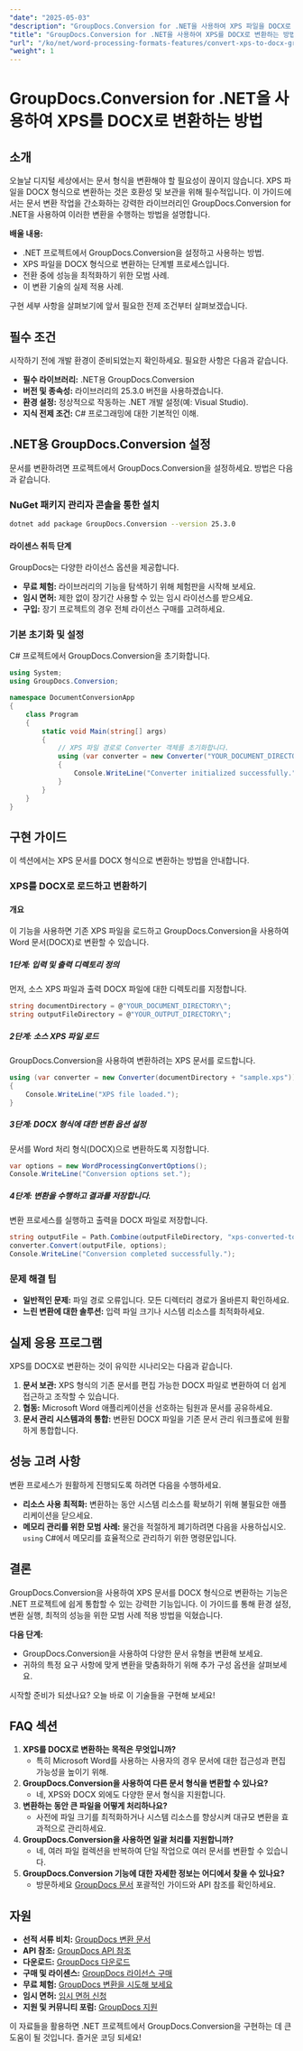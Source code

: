 ```yaml
---
"date": "2025-05-03"
"description": "GroupDocs.Conversion for .NET을 사용하여 XPS 파일을 DOCX로 원활하게 변환하는 방법을 알아보세요. 이 단계별 가이드를 따라 문서 처리 능력을 향상시키세요."
"title": "GroupDocs.Conversion for .NET을 사용하여 XPS를 DOCX로 변환하는 방법"
"url": "/ko/net/word-processing-formats-features/convert-xps-to-docx-groupdocs-conversion-net/"
"weight": 1
---
```


# GroupDocs.Conversion for .NET을 사용하여 XPS를 DOCX로 변환하는 방법

## 소개

오늘날 디지털 세상에서는 문서 형식을 변환해야 할 필요성이 끊이지 않습니다. XPS 파일을 DOCX 형식으로 변환하는 것은 호환성 및 보관을 위해 필수적입니다. 이 가이드에서는 문서 변환 작업을 간소화하는 강력한 라이브러리인 GroupDocs.Conversion for .NET을 사용하여 이러한 변환을 수행하는 방법을 설명합니다.

**배울 내용:**
- .NET 프로젝트에서 GroupDocs.Conversion을 설정하고 사용하는 방법.
- XPS 파일을 DOCX 형식으로 변환하는 단계별 프로세스입니다.
- 전환 중에 성능을 최적화하기 위한 모범 사례.
- 이 변환 기술의 실제 적용 사례.

구현 세부 사항을 살펴보기에 앞서 필요한 전제 조건부터 살펴보겠습니다.

## 필수 조건

시작하기 전에 개발 환경이 준비되었는지 확인하세요. 필요한 사항은 다음과 같습니다.
- **필수 라이브러리:** .NET용 GroupDocs.Conversion
- **버전 및 종속성:** 라이브러리의 25.3.0 버전을 사용하겠습니다.
- **환경 설정:** 정상적으로 작동하는 .NET 개발 설정(예: Visual Studio).
- **지식 전제 조건:** C# 프로그래밍에 대한 기본적인 이해.

## .NET용 GroupDocs.Conversion 설정

문서를 변환하려면 프로젝트에서 GroupDocs.Conversion을 설정하세요. 방법은 다음과 같습니다.

### NuGet 패키지 관리자 콘솔을 통한 설치
```bash
dotnet add package GroupDocs.Conversion --version 25.3.0
```

#### 라이센스 취득 단계
GroupDocs는 다양한 라이선스 옵션을 제공합니다.
- **무료 체험:** 라이브러리의 기능을 탐색하기 위해 체험판을 시작해 보세요.
- **임시 면허:** 제한 없이 장기간 사용할 수 있는 임시 라이선스를 받으세요.
- **구입:** 장기 프로젝트의 경우 전체 라이선스 구매를 고려하세요.

### 기본 초기화 및 설정

C# 프로젝트에서 GroupDocs.Conversion을 초기화합니다.
```csharp
using System;
using GroupDocs.Conversion;

namespace DocumentConversionApp
{
    class Program
    {
        static void Main(string[] args)
        {
            // XPS 파일 경로로 Converter 객체를 초기화합니다.
            using (var converter = new Converter("YOUR_DOCUMENT_DIRECTORY/sample.xps"))
            {
                Console.WriteLine("Converter initialized successfully.");
            }
        }
    }
}
```

## 구현 가이드

이 섹션에서는 XPS 문서를 DOCX 형식으로 변환하는 방법을 안내합니다.

### XPS를 DOCX로 로드하고 변환하기

#### 개요
이 기능을 사용하면 기존 XPS 파일을 로드하고 GroupDocs.Conversion을 사용하여 Word 문서(DOCX)로 변환할 수 있습니다.

##### 1단계: 입력 및 출력 디렉토리 정의
먼저, 소스 XPS 파일과 출력 DOCX 파일에 대한 디렉토리를 지정합니다.
```csharp
string documentDirectory = @"YOUR_DOCUMENT_DIRECTORY\";
string outputFileDirectory = @"YOUR_OUTPUT_DIRECTORY\";
```

##### 2단계: 소스 XPS 파일 로드
GroupDocs.Conversion을 사용하여 변환하려는 XPS 문서를 로드합니다.
```csharp
using (var converter = new Converter(documentDirectory + "sample.xps"))
{
    Console.WriteLine("XPS file loaded.");
}
```

##### 3단계: DOCX 형식에 대한 변환 옵션 설정
문서를 Word 처리 형식(DOCX)으로 변환하도록 지정합니다.
```csharp
var options = new WordProcessingConvertOptions();
Console.WriteLine("Conversion options set.");
```

##### 4단계: 변환을 수행하고 결과를 저장합니다.
변환 프로세스를 실행하고 출력을 DOCX 파일로 저장합니다.
```csharp
string outputFile = Path.Combine(outputFileDirectory, "xps-converted-to.docx");
converter.Convert(outputFile, options);
Console.WriteLine("Conversion completed successfully.");
```

### 문제 해결 팁
- **일반적인 문제:** 파일 경로 오류입니다. 모든 디렉터리 경로가 올바른지 확인하세요.
- **느린 변환에 대한 솔루션:** 입력 파일 크기나 시스템 리소스를 최적화하세요.

## 실제 응용 프로그램

XPS를 DOCX로 변환하는 것이 유익한 시나리오는 다음과 같습니다.
1. **문서 보관:** XPS 형식의 기존 문서를 편집 가능한 DOCX 파일로 변환하여 더 쉽게 접근하고 조작할 수 있습니다.
2. **협동:** Microsoft Word 애플리케이션을 선호하는 팀원과 문서를 공유하세요.
3. **문서 관리 시스템과의 통합:** 변환된 DOCX 파일을 기존 문서 관리 워크플로에 원활하게 통합합니다.

## 성능 고려 사항

변환 프로세스가 원활하게 진행되도록 하려면 다음을 수행하세요.
- **리소스 사용 최적화:** 변환하는 동안 시스템 리소스를 확보하기 위해 불필요한 애플리케이션을 닫으세요.
- **메모리 관리를 위한 모범 사례:** 물건을 적절하게 폐기하려면 다음을 사용하십시오. `using` C#에서 메모리를 효율적으로 관리하기 위한 명령문입니다.

## 결론

GroupDocs.Conversion을 사용하여 XPS 문서를 DOCX 형식으로 변환하는 기능은 .NET 프로젝트에 쉽게 통합할 수 있는 강력한 기능입니다. 이 가이드를 통해 환경 설정, 변환 실행, 최적의 성능을 위한 모범 사례 적용 방법을 익혔습니다.

**다음 단계:**
- GroupDocs.Conversion을 사용하여 다양한 문서 유형을 변환해 보세요.
- 귀하의 특정 요구 사항에 맞게 변환을 맞춤화하기 위해 추가 구성 옵션을 살펴보세요.

시작할 준비가 되셨나요? 오늘 바로 이 기술들을 구현해 보세요!

## FAQ 섹션

1. **XPS를 DOCX로 변환하는 목적은 무엇입니까?**
   - 특히 Microsoft Word를 사용하는 사용자의 경우 문서에 대한 접근성과 편집 가능성을 높이기 위해.
2. **GroupDocs.Conversion을 사용하여 다른 문서 형식을 변환할 수 있나요?**
   - 네, XPS와 DOCX 외에도 다양한 문서 형식을 지원합니다.
3. **변환하는 동안 큰 파일을 어떻게 처리하나요?**
   - 사전에 파일 크기를 최적화하거나 시스템 리소스를 향상시켜 대규모 변환을 효과적으로 관리하세요.
4. **GroupDocs.Conversion을 사용하면 일괄 처리를 지원합니까?**
   - 네, 여러 파일 컬렉션을 반복하여 단일 작업으로 여러 문서를 변환할 수 있습니다.
5. **GroupDocs.Conversion 기능에 대한 자세한 정보는 어디에서 찾을 수 있나요?**
   - 방문하세요 [GroupDocs 문서](https://docs.groupdocs.com/conversion/net/) 포괄적인 가이드와 API 참조를 확인하세요.

## 자원
- **선적 서류 비치:** [GroupDocs 변환 문서](https://docs.groupdocs.com/conversion/net/)
- **API 참조:** [GroupDocs API 참조](https://reference.groupdocs.com/conversion/net/)
- **다운로드:** [GroupDocs 다운로드](https://releases.groupdocs.com/conversion/net/)
- **구매 및 라이센스:** [GroupDocs 라이선스 구매](https://purchase.groupdocs.com/buy)
- **무료 체험:** [GroupDocs 변환을 시도해 보세요](https://releases.groupdocs.com/conversion/net/)
- **임시 면허:** [임시 면허 신청](https://purchase.groupdocs.com/temporary-license/)
- **지원 및 커뮤니티 포럼:** [GroupDocs 지원](https://forum.groupdocs.com/c/conversion/10)

이 자료들을 활용하면 .NET 프로젝트에서 GroupDocs.Conversion을 구현하는 데 큰 도움이 될 것입니다. 즐거운 코딩 되세요!